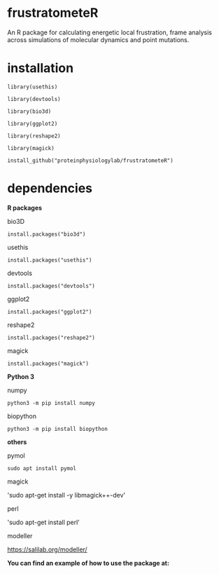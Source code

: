 # frustratometeR
An R package for calculating energetic local frustration, frame analysis across simulations of molecular dynamics and point mutations.

# installation 

`library(usethis)`

`library(devtools)`

`library(bio3d)`

`library(ggplot2)`

`library(reshape2)`

`library(magick)`

`install_github("proteinphysiologylab/frustratometeR")`

# dependencies

**R packages**

bio3D

`install.packages("bio3d")`

usethis

`install.packages("usethis")`

devtools

`install.packages("devtools")`

ggplot2

`install.packages("ggplot2")`

reshape2

`install.packages("reshape2")`

magick

`install.packages("magick")`


**Python 3**

numpy 

`python3 -m pip install numpy`

biopython

`python3 -m pip install biopython`


**others**

pymol

`sudo apt install pymol`

magick

'sudo apt-get install -y libmagick++-dev'

perl

'sudo apt-get install perl'

modeller

https://salilab.org/modeller/

**You can find an example of how to use the package at:**
